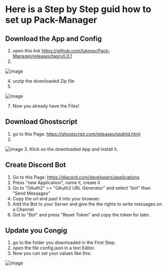 # Here is a Step by Step guid how to set up Pack-Manager
## Download the App and Config
1. open this link https://github.com/lukmay/Pack-Manager/releases/tag/v0.0.1
2.
![image](https://github.com/lukmay/Pack-Manager/assets/86775313/6bda6948-723b-4d0a-a1ed-7be16517a5a8)

4. unzip the downloaded Zip file
5.
![image](https://github.com/lukmay/Pack-Manager/assets/86775313/2c5e0f3c-1f3f-4870-a5fe-39e388f7d0d9)

7. Now you already have the Files!

## Download Ghostscript 
1. go to this Page: https://ghostscript.com/releases/gsdnld.html
2. 
![image](https://github.com/lukmay/Pack-Manager/assets/86775313/07b9cc68-e609-48a1-a241-06197db0b630)
3. Klick on the downloaded App and install it.

## Create Discord Bot
1. Go to this Page: https://discord.com/developers/applications
2. Press "new Application", name it, create it
3. Go to "OAuth2" >> "OAuth2 URL Generator" and select "bot" than "Send Messages"
4. Copy the url and past it into your browser.
5. Add the Bot to your Server and give the the rights to write messages on a Channel
6. Got to "Bot" and press "Reset Token" and copy the token for later.

## Update you Congig
1. go to the folder you downloaded in the First Step.
2. open the file config.json in a text Editor.
3. Now you can set your values like this:

![image](https://github.com/lukmay/Pack-Manager/assets/86775313/17a68692-7f17-474a-86a5-73a6942da88b)

